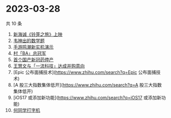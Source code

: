 # 2023-03-28

共 10 条

<!-- BEGIN -->
<!-- 最后更新时间 Tue Mar 28 2023 12:11:21 GMT+0800 (China Standard Time) -->

1. [新海诚《铃芽之旅》上映](https://www.zhihu.com/search?q=新海诚《铃芽之旅》上映)
1. [韦神出的数学题](https://www.zhihu.com/search?q=韦神出的数学题)
1. [手游鸣潮新实机演示](https://www.zhihu.com/search?q=手游鸣潮新实机演示)
1. [村「BA」总冠军](https://www.zhihu.com/search?q=村「BA」总冠军)
1. [首个国产新冠药停产](https://www.zhihu.com/search?q=首个国产新冠药停产)
1. [王慧文与「一流科技」达成并购意向](https://www.zhihu.com/search?q=王慧文与「一流科技」达成并购意向)
1. [Epic 公布面捕技术](https://www.zhihu.com/search?q=Epic 公布面捕技术)
1. [A 股三大指数集体低开](https://www.zhihu.com/search?q=A 股三大指数集体低开)
1. [iOS17 或添加新功能](https://www.zhihu.com/search?q=iOS17 或添加新功能)
1. [何同学打字机](https://www.zhihu.com/search?q=何同学打字机)

<!-- END -->
